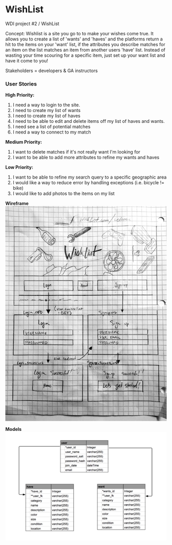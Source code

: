 # WishList
WDI project #2 / WishList

Concept:
Wishlist is a site you go to to make your wishes come true.  It allows you to create a list of 'wants' and 'haves' and the platforms return a hit to the items on your 'want' list, if the attributes you describe matches for an item on the list matches an item from another users 'have' list.  Instead of wasting your time scouring for a specific item, just set up your want list and have it come to you!

Stakeholders = developers & GA instructors

### User Stories

**High Priority:**
1. I need a way to login to the site.
2. I need to create my list of wants
3. I need to create my list of haves
4. I need to be able to edit and delete items off my list of haves and wants.
5. I need see a list of potential matches
6. I need a way to connect to my match

**Medium Priority:**
1. I want to delete matches if it's not really want I'm looking for
2. I want to be able to add more attributes to refine my wants and haves

**Low Priority:**
1. I want to be able to refine my search query to a specific geographic area
2. I would like a way to reduce error by handling exceptions (i.e. bicycle != bike)
3. I would like to add photos to the items on my list

**Wireframe**
![Image of website](wireframe.jpg)

**Models**
![Image of database](database.png)
